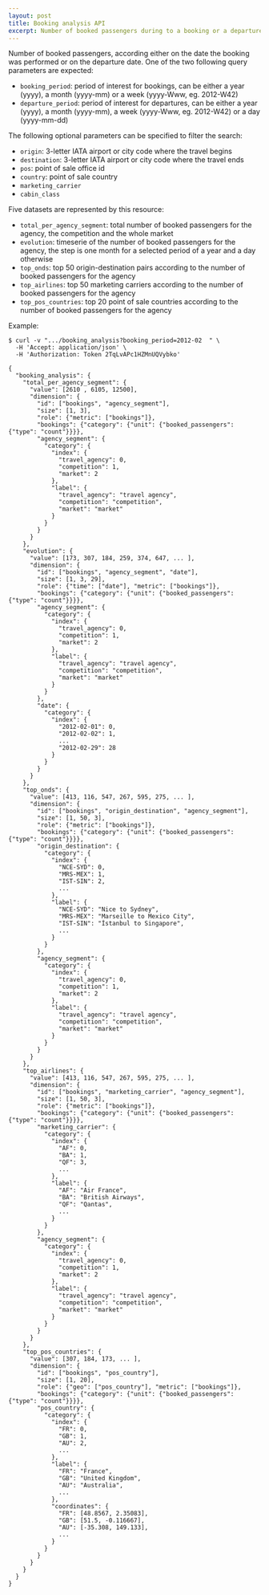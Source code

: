 ```yaml
---
layout: post
title: Booking analysis API
excerpt: Number of booked passengers during to a booking or a departure period of time
---
```


Number of booked passengers, according either on the date the booking was performed or on the departure date.
One of the two following query parameters are expected:
* `booking_period`: period of interest for bookings, can be either a year (yyyy), a month (yyyy-mm) or a week (yyyy-Www, eg. 2012-W42)
* `departure_period`: period of interest for departures, can be either a year (yyyy), a month (yyyy-mm), a week (yyyy-Www, eg. 2012-W42) or a day (yyyy-mm-dd)

The following optional parameters can be specified to filter the search:
* `origin`: 3-letter IATA airport or city code where the travel begins
* `destination`: 3-letter IATA airport or city code where the travel ends
* `pos`: point of sale office id
* `country`: point of sale country
* `marketing_carrier`
* `cabin_class`

Five datasets are represented by this resource:
* `total_per_agency_segment`: total number of booked passengers for the agency, the competition and the whole market
* `evolution`: timeserie of the number of booked passengers for the agency, the step is one month for a selected period of a year and a day otherwise
* `top_onds`: top 50 origin-destination pairs according to the number of booked passengers for the agency
* `top_airlines`: top 50 marketing carriers according to the number of booked passengers for the agency
* `top_pos_countries`: top 20 point of sale countries according to the number of booked passengers for the agency

Example:

    $ curl -v ".../booking_analysis?booking_period=2012-02  " \
      -H 'Accept: application/json' \
      -H 'Authorization: Token 2TqLvAPc1HZMnUQVybko'

    {
      "booking_analysis": {
        "total_per_agency_segment": {
          "value": [2610 , 6105, 12500],
          "dimension": {
            "id": ["bookings", "agency_segment"],
            "size": [1, 3],
            "role": {"metric": ["bookings"]},
            "bookings": {"category": {"unit": {"booked_passengers": {"type": "count"}}}},
            "agency_segment": {
              "category": {
                "index": {
                  "travel_agency": 0,
                  "competition": 1,
                  "market": 2
                },
                "label": {
                  "travel_agency": "travel agency",
                  "competition": "competition",
                  "market": "market"
                }
              }
            }
          }
        },
        "evolution": {
          "value": [173, 307, 184, 259, 374, 647, ... ],
          "dimension": {
            "id": ["bookings", "agency_segment", "date"],
            "size": [1, 3, 29],
            "role": {"time": ["date"], "metric": ["bookings"]},
            "bookings": {"category": {"unit": {"booked_passengers": {"type": "count"}}}},
            "agency_segment": {
              "category": {
                "index": {
                  "travel_agency": 0,
                  "competition": 1,
                  "market": 2
                },
                "label": {
                  "travel_agency": "travel agency",
                  "competition": "competition",
                  "market": "market"
                }
              }
            },
            "date": {
              "category": {
                "index": {
                  "2012-02-01": 0,
                  "2012-02-02": 1,
                  ...
                  "2012-02-29": 28
                }
              }
            }
          }
        },
        "top_onds": {
          "value": [413, 116, 547, 267, 595, 275, ... ],
          "dimension": {
            "id": ["bookings", "origin_destination", "agency_segment"],
            "size": [1, 50, 3],
            "role": {"metric": ["bookings"]},
            "bookings": {"category": {"unit": {"booked_passengers": {"type": "count"}}}},
            "origin_destination": {
              "category": {
                "index": {
                  "NCE-SYD": 0,
                  "MRS-MEX": 1,
                  "IST-SIN": 2,
                  ...
                },
                "label": {
                  "NCE-SYD": "Nice to Sydney",
                  "MRS-MEX": "Marseille to Mexico City",
                  "IST-SIN": "İstanbul to Singapore",
                  ...
                }
              }
            },
            "agency_segment": {
              "category": {
                "index": {
                  "travel_agency": 0,
                  "competition": 1,
                  "market": 2
                },
                "label": {
                  "travel_agency": "travel agency",
                  "competition": "competition",
                  "market": "market"
                }
              }
            }
          }
        },
        "top_airlines": {
          "value": [413, 116, 547, 267, 595, 275, ... ],
          "dimension": {
            "id": ["bookings", "marketing_carrier", "agency_segment"],
            "size": [1, 50, 3],
            "role": {"metric": ["bookings"]},
            "bookings": {"category": {"unit": {"booked_passengers": {"type": "count"}}}},
            "marketing_carrier": {
              "category": {
                "index": {
                  "AF": 0,
                  "BA": 1,
                  "QF": 3,
                  ...
                },
                "label": {
                  "AF": "Air France",
                  "BA": "British Airways",
                  "QF": "Qantas",
                  ...
                }
              }
            },
            "agency_segment": {
              "category": {
                "index": {
                  "travel_agency": 0,
                  "competition": 1,
                  "market": 2
                },
                "label": {
                  "travel_agency": "travel agency",
                  "competition": "competition",
                  "market": "market"
                }
              }
            }
          }
        },
        "top_pos_countries": {
          "value": [307, 184, 173, ... ],
          "dimension": {
            "id": ["bookings", "pos_country"],
            "size": [1, 20],
            "role": {"geo": ["pos_country"], "metric": ["bookings"]},
            "bookings": {"category": {"unit": {"booked_passengers": {"type": "count"}}}},
            "pos_country": {
              "category": {
                "index": {
                  "FR": 0,
                  "GB": 1,
                  "AU": 2,
                  ...
                },
                "label": {
                  "FR": "France",
                  "GB": "United Kingdom",
                  "AU": "Australia",
                  ...
                },
                "coordinates": {
                  "FR": [48.8567, 2.35083],
                  "GB": [51.5, -0.116667],
                  "AU": [-35.308, 149.133],
                  ...
                }
              }
            }
          }
        }
      }
    }
